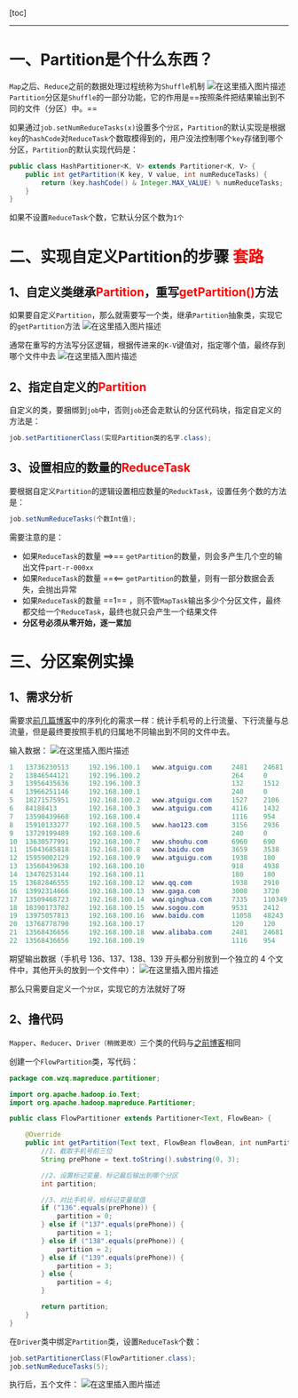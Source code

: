 [toc]

----


# 一、Partition是个什么东西？
`Map`之后、`Reduce`之前的数据处理过程统称为`Shuffle`机制
![在这里插入图片描述](https://img-blog.csdnimg.cn/20210418172419410.png?x-oss-process=image/watermark,type_ZmFuZ3poZW5naGVpdGk,shadow_10,text_aHR0cHM6Ly9ibG9nLmNzZG4ubmV0L2xlc2lsZXFpbg==,size_16,color_FFFFFF,t_70)
`Partition`分区是`Shuffle`的一部分功能，它的作用是==按照条件把结果输出到不同的文件（分区）中。==

如果通过`job.setNumReduceTasks(x)`设置多个`分区`，`Partition`的默认实现是根据`key`的`hashCode`对`ReduceTask`个数取模得到的，用户没法控制哪个`key`存储到哪个分区，`Partition`的默认实现代码是：
```java
public class HashPartitioner<K, V> extends Partitioner<K, V> {
	public int getPartition(K key, V value, int numReduceTasks) {
		return (key.hashCode() & Integer.MAX_VALUE) % numReduceTasks;
	}
}
```

如果不设置`ReduceTask`个数，它默认分区个数为`1个`

# 二、实现自定义Partition的步骤 <font color='red'>套路</font>

## 1、自定义类继承<font color='red'>Partition</font>，重写<font color='red'>getPartition()</font>方法

如果要自定义`Partition`，那么就需要写一个类，继承`Partition`抽象类，实现它的`getPartition`方法
![在这里插入图片描述](https://img-blog.csdnimg.cn/20210419152908866.png?x-oss-process=image/watermark,type_ZmFuZ3poZW5naGVpdGk,shadow_10,text_aHR0cHM6Ly9ibG9nLmNzZG4ubmV0L2xlc2lsZXFpbg==,size_16,color_FFFFFF,t_70)

通常在重写的方法写分区逻辑，根据传进来的`K-V`键值对，指定哪个值，最终存到哪个文件中去
![在这里插入图片描述](https://img-blog.csdnimg.cn/20210419141535173.png)

## 2、指定自定义的<font color='red'>Partition</font>
自定义的类，要捆绑到`job`中，否则`job`还会走默认的分区代码块，指定自定义的方法是：

```java
job.setPartitionerClass(实现Partition类的名字.class);
```

## 3、设置相应的数量的<font color='red'>ReduceTask</font>
要根据自定义`Partition`的逻辑设置相应数量的`ReduckTask`，设置任务个数的方法是：
```java
job.setNumReduceTasks(个数Int值);
```
需要注意的是：

- 如果`ReduceTask`的数量 ==>== `getPartition`的数量，则会多产生几个空的输出文件`part-r-000xx`
- 如果`ReduceTask`的数量 ==<== `getPartition`的数量，则有一部分数据会丢失，会抛出异常
- 如果`ReduceTask`的数量 ==1== ，则不管`MapTask`输出多少个分区文件，最终都交给一个`ReduceTask`，最终也就只会产生一个结果文件
- **分区号必须从零开始，逐一累加**

# 三、分区案例实操
## 1、需求分析
需要求[前几篇博客](https://blog.csdn.net/lesileqin/article/details/115771389)中的序列化的需求一样：统计手机号的上行流量、下行流量与总流量，但是最终要按照手机的归属地不同输出到不同的文件中去。

输入数据：
![在这里插入图片描述](https://img-blog.csdnimg.cn/20210419142752654.png)
```java
1	13736230513		192.196.100.1	www.atguigu.com		2481	24681	200
2	13846544121		192.196.100.2						264		0		200
3 	13956435636		192.196.100.3						132		1512	200
4 	13966251146		192.168.100.1						240		0		404
5 	18271575951		192.168.100.2	www.atguigu.com		1527	2106	200
6 	84188413		192.168.100.3	www.atguigu.com		4116	1432	200
7 	13590439668		192.168.100.4						1116	954		200
8 	15910133277		192.168.100.5	www.hao123.com		3156	2936	200
9 	13729199489		192.168.100.6						240		0		200
10 	13630577991		192.168.100.7	www.shouhu.com		6960	690		200
11 	15043685818		192.168.100.8	www.baidu.com		3659	3538	200
12 	15959002129		192.168.100.9	www.atguigu.com		1938	180		500
13 	13560439638		192.168.100.10						918		4938	200
14 	13470253144		192.168.100.11						180		180		200
15 	13682846555		192.168.100.12	www.qq.com			1938	2910	200
16 	13992314666		192.168.100.13	www.gaga.com		3008	3720	200
17 	13509468723		192.168.100.14	www.qinghua.com		7335	110349	404
18 	18390173782		192.168.100.15	www.sogou.com		9531	2412	200
19 	13975057813		192.168.100.16	www.baidu.com		11058	48243	200
20 	13768778790		192.168.100.17						120		120		200
21 	13568436656		192.168.100.18	www.alibaba.com		2481	24681	200
22 	13568436656		192.168.100.19						1116	954		200
```

期望输出数据（手机号 136、137、138、139 开头都分别放到一个独立的 4 个文件中，其他开头的放到一个文件中）：
![在这里插入图片描述](https://img-blog.csdnimg.cn/20210419142816196.png)

那么只需要自定义一个`分区`，实现它的方法就好了呀

## 2、撸代码
`Mapper`、`Reducer`、`Driver（稍微更改）`三个类的代码与[之前博客](https://blog.csdn.net/lesileqin/article/details/115771389)相同

创建一个`FlowPartition`类，写代码：
```java
package com.wzq.mapreduce.partitioner;

import org.apache.hadoop.io.Text;
import org.apache.hadoop.mapreduce.Partitioner;

public class FlowPartitioner extends Partitioner<Text, FlowBean> {

    @Override
    public int getPartition(Text text, FlowBean flowBean, int numPartitions) {
        //1、截取手机号前三位
        String prePhone = text.toString().substring(0, 3);

        //2、设置标记变量，标记最后输出到哪个分区
        int partition;

        //3、对比手机号，给标记变量赋值
        if ("136".equals(prePhone)) {
            partition = 0;
        } else if ("137".equals(prePhone)) {
            partition = 1;
        } else if ("138".equals(prePhone)) {
            partition = 2;
        } else if ("139".equals(prePhone)) {
            partition = 3;
        } else {
            partition = 4;
        }

        return partition;
    }
}
```

在`Driver`类中绑定`Partition`类，设置`ReduceTask`个数：
```java
job.setPartitionerClass(FlowPartitioner.class);
job.setNumReduceTasks(5);
```

执行后，五个文件：
![在这里插入图片描述](https://img-blog.csdnimg.cn/20210419143557898.png?x-oss-process=image/watermark,type_ZmFuZ3poZW5naGVpdGk,shadow_10,text_aHR0cHM6Ly9ibG9nLmNzZG4ubmV0L2xlc2lsZXFpbg==,size_16,color_FFFFFF,t_70)

